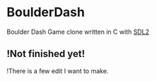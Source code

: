 # BoulderDash
Boulder Dash Game clone written in C with [SDL2](https://www.libsdl.org/)


## !Not finished yet!
!There is a few edit I want to make.
